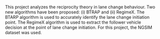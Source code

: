 This project analyzes the reciprocity theory in lane change behaviour. Two new algorithms have been proposed: (i) BTRAP and (ii) RegimeX. 
The BTARP algorithm is used to accurately identify the lane change initiation point. 
The RegimeX algorithm is used to extract the follower vehicle decision at the point of lane change initiation. 
For this project, the NGSIM dataset was used. 
